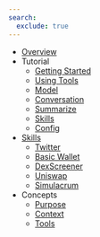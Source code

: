 ```yaml
---
search:
  exclude: true
---
```

- [Overview](index.md)
- Tutorial
    - [Getting Started](getting-started/index.md)
    - [Using Tools](getting-started/tools.md)
    - [Model](getting-started/model.md)
    - [Conversation](getting-started/conversation.md)
    - [Summarize](getting-started/summarize.md)
    - [Skills](getting-started/skills.md)
    - [Config](getting-started/config.md)
- [Skills](skills/index.md)
    - [Twitter](skills/twitter.md)
    - [Basic Wallet](skills/basic_wallet.md)
    - [DexScreener](skills/dexscreener.md)
    - [Uniswap](skills/uniswap.md)
    - [Simulacrum](skills/simulacrum.md)
- Concepts
    - [Purpose](concepts/rationale.md)
    - [Context](concepts/context.md)
    - [Tools](concepts/tools.md)
